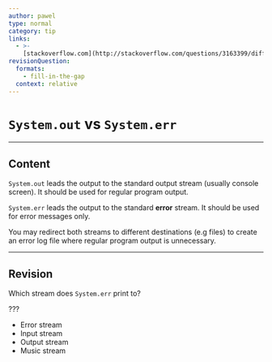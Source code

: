 ```yaml
---
author: pawel
type: normal
category: tip
links:
  - >-
    [stackoverflow.com](http://stackoverflow.com/questions/3163399/difference-between-system-out-println-and-system-err-println){website}
revisionQuestion:
  formats:
    - fill-in-the-gap
  context: relative
---
```


# `System.out` vs `System.err`


---

## Content

`System.out` leads the output to the standard output stream (usually console screen). It should be used for regular program output.

`System.err` leads the output to the standard **error** stream. It should be used for error messages only.

You may redirect both streams to different destinations (e.g files) to create an error log file where regular program output is unnecessary.


---

## Revision

Which stream does `System.err` print to?

???

- Error stream
- Input stream
- Output stream
- Music stream
